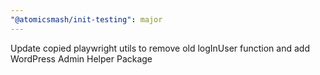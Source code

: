 ```yaml
---
"@atomicsmash/init-testing": major
---
```


Update copied playwright utils to remove old logInUser function and add WordPress Admin Helper Package
